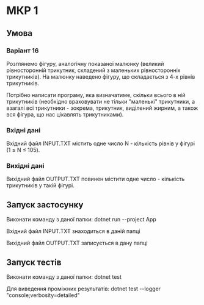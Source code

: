 # МКР 1
## Умова
### Варіант 16
Розглянемо фігуру, аналогічну показаної малюнку (великий рівносторонній трикутник, складений з маленьких рівносторонніх трикутників). На малюнку наведено фігуру, що складається з 4-х рівнів трикутників.

Потрібно написати програму, яка визначатиме, скільки всього в ній трикутників (необхідно враховувати не тільки "маленькі" трикутники, а взагалі всі трикутники - зокрема, трикутник, виділений жирним, а також вся фігура, що нас цікавлять трикутниками).

### Вхідні дані
Вхідний файл INPUT.TXT містить одне число N - кількість рівнів у фігурі (1 ≤ N ≤ 105).

### Вихідні дані
Вихідний файл OUTPUT.TXT повинен містити одне число - кількість трикутників у такій фігурі.

## Запуск застосунку
Виконати команду з даної папки:
dotnet run --project App

Вхідний файл INPUT.TXT знаходиться в даній папці

Вихідний файл OUTPUT.TXT записується в дану папці

## Запуск тестів
Виконати команду з даної папки:
dotnet test

Для виведення проміжних результатів:
dotnet test --logger "console;verbosity=detailed"
